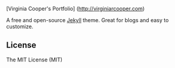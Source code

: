 [Virginia Cooper's Portfolio] (http://virginiarcooper.com)



A free and open-source [Jekyll](http://jekyllrb.com) theme. Great for blogs and easy to customize.



## License
The MIT License (MIT)
